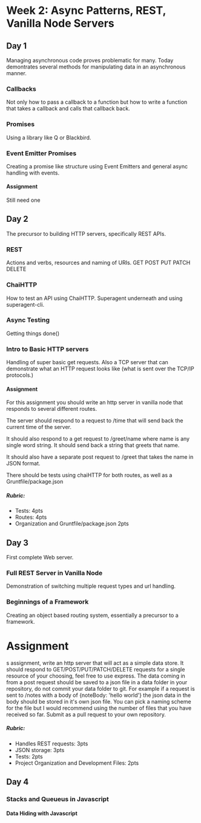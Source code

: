 # Week 2: Async Patterns, REST, Vanilla Node Servers
## Day 1
Managing asynchronous code proves problematic for many. Today demontrates
several methods for manipulating data in an asynchronous manner.
### Callbacks
Not only how to pass a callback to a function but how to write a function
that takes a callback and calls that callback back.
### Promises
Using a library like Q or Blackbird.
### Event Emitter Promises 
Creating a promise like structure using Event Emitters and general async handling
with events.
#### Assignment
Still need one

## Day 2
The precursor to building HTTP servers, specifically REST APIs.
### REST
Actions and verbs, resources and naming of URIs.
GET
POST
PUT
PATCH
DELETE
### ChaiHTTP
How to test an API using ChaiHTTP. Superagent underneath and using superagent-cli.
### Async Testing
Getting things done()
### Intro to Basic HTTP servers
Handling of super basic get requests. Also a TCP server that can demonstrate
what an HTTP request looks like (what is sent over the TCP/IP protocols.)

#### Assignment
For this assignment you should write an http server in vanilla node that 
responds to several different routes.

The server should respond to a request to /time that will send back the current 
time of the server.

It should also respond to a get request to /greet/name where name is any single 
word string. It should send back a string that greets that name.

It should also have a separate post request to /greet that takes the name in 
JSON format.

There should be tests using chaiHTTP for both routes, as well as a 
Gruntfile/package.json

##### Rubric:
  * Tests: 4pts
  * Routes: 4pts
  * Organization and Gruntfile/package.json 2pts
## Day 3
First complete Web server.
### Full REST Server in Vanilla Node
Demonstration of switching multiple request types and url handling.
### Beginnings of a Framework
Creating an object based routing system, essentially a precursor to a framework.
# Assignment
s assignment, write an http server that will act as a simple data store. It 
should respond to GET/POST/PUT/PATCH/DELETE requests for a single resource of 
your choosing, feel free to use express. The data coming in from a post request 
should be saved to a json file in a data folder in your repository, do not 
commit your data folder to git. For example if a request is sent to /notes with 
a body of {noteBody: 'hello world'} the json data in the body should be stored 
in it's own json file. You can pick a naming scheme for the file but I would 
recommend using the number of files that you have received so far. Submit as a 
pull request to your own repository.

##### Rubric:
  * Handles REST requests: 3pts
  * JSON storage: 3pts 
  * Tests: 2pts
  * Project Organization and Development Files: 2pts

## Day 4
### Stacks and Queueus in Javascript
#### Data Hiding with Javascript
